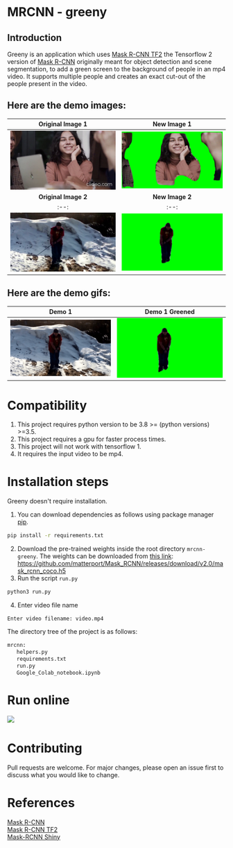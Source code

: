 # MRCNN - greeny
## Introduction
Greeny is an application which uses [Mask R-CNN TF2](https://github.com/ahmedfgad/Mask-RCNN-TF2) the Tensorflow 2 version of [Mask R-CNN](https://github.com/matterport/Mask_RCNN) originally meant for object detection and scene segmentation, to add a green screen to the background of people in an mp4 video. It supports multiple people and creates an exact cut-out of the people present in the video.

## Here are the demo images:
|**Original Image 1**|**New Image 1**|
| :--: | :--: |
|![](demo/1.png)|![](demo/1_g.png)|
|**Original Image 2**|**New Image 2**|
| :--: | :--: |
|![](demo/2.png)|![](demo/2_g.png)|

## Here are the demo gifs:

|**Demo 1**|**Demo 1 Greened**|
| :--: | :--: |
|![](demo/1.gif)|![](demo/1_g.gif)|


# Compatibility 
1. This project requires python version to be 3.8 >= (python versions) >=3.5.
2. This project requires a gpu for faster process times.
3. This project will not work with tensorflow 1.
4. It requires the input video to be mp4.


# Installation steps
Greeny doesn't require installation. 
1. You can download dependencies as follows
using package manager [pip](https://pip.pypa.io/en/stable/).
```bash
pip install -r requirements.txt
```


2. Download the pre-trained weights inside the root directory `mrcnn-greeny`. The weights can be downloaded from [this link](https://github.com/matterport/Mask_RCNN/releases/download/v2.0/mask_rcnn_coco.h5): https://github.com/matterport/Mask_RCNN/releases/download/v2.0/mask_rcnn_coco.h5 
3. Run the script `run.py`

```bash
python3 run.py
```
4. Enter video file name 

```python3
Enter video filename: video.mp4
```

The directory tree of the project is as follows:
```
mrcnn:
   helpers.py
   requirements.txt
   run.py
   Google_Colab_notebook.ipynb
```
# Run online
<a href="https://colab.research.google.com/github/divij-pawar/mrcnn-greeny/blob/main/Google_Colab_notebook.ipynb"><img src="https://colab.research.google.com/assets/colab-badge.svg" height=22.5></a> 

# Contributing
Pull requests are welcome. For major changes, please open an issue first to discuss what you would like to change.

# References
[Mask R-CNN](https://github.com/matterport/Mask_RCNN) <br>
[Mask R-CNN TF2](https://github.com/ahmedfgad/Mask-RCNN-TF2) <br>
[Mask-RCNN Shiny](https://github.com/huuuuusy/Mask-RCNN-Shiny) 
